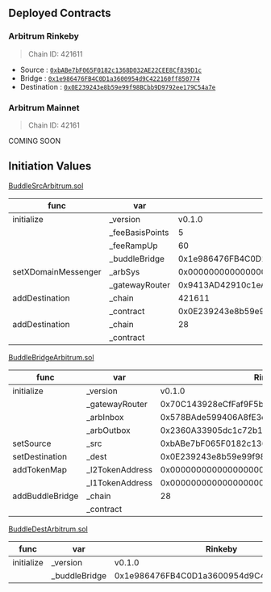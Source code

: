 ## Deployed Contracts

### Arbitrum Rinkeby
> Chain ID: 421611

- Source : [`0xbABe7bF065F0182c1368D032AE22CEE8Cf839D1c`](https://testnet.arbiscan.io/address/0xbABe7bF065F0182c1368D032AE22CEE8Cf839D1c#code)
- Bridge : [`0x1e986476FB4C0D1a3600954d9C422160ff850774`](https://rinkeby.etherscan.io/address/0x1e986476FB4C0D1a3600954d9C422160ff850774#code)
- Destination : [`0x0E239243e8b59e99f98BCbb9D9792ee179C54a7e`](https://testnet.arbiscan.io/address/0x0E239243e8b59e99f98BCbb9D9792ee179C54a7e#code)

### Arbitrum Mainnet
> Chain ID: 42161

COMING SOON

## Initiation Values

[BuddleSrcArbitrum.sol](BuddleSrcArbitrum.sol)

| func | var | Rinkeby |
| --- | --- | --- |
| initialize | _version | v0.1.0 |
| | _feeBasisPoints | 5 |
| | _feeRampUp | 60 |
| | _buddleBridge | 0x1e986476FB4C0D1a3600954d9C422160ff850774 |
| setXDomainMessenger | _arbSys | 0x0000000000000000000000000000000000000064 |
| | _gatewayRouter | 0x9413AD42910c1eA60c737dB5f58d1C504498a3cD |
| addDestination | _chain | 421611 |
| | _contract | 0x0E239243e8b59e99f98BCbb9D9792ee179C54a7e |
| addDestination | _chain | 28 |
| | _contract |  |


[BuddleBridgeArbitrum.sol](BuddleBridgeArbitrum.sol)

| func | var | Rinkeby |
| --- | --- | --- |
| initialize | _version | v0.1.0 |
| | _gatewayRouter | 0x70C143928eCfFaf9F5b406f7f4fC28Dc43d68380 |
| | _arbInbox | 0x578BAde599406A8fE3d24Fd7f7211c0911F5B29e |
| | _arbOutbox | 0x2360A33905dc1c72b12d975d975F42BaBdcef9F3 |
| setSource | _src | 0xbABe7bF065F0182c1368D032AE22CEE8Cf839D1c |
| setDestination | _dest | 0x0E239243e8b59e99f98BCbb9D9792ee179C54a7e |
| addTokenMap | _l2TokenAddress | 0x0000000000000000000000000000000000000000 |
| | _l1TokenAddress | 0x0000000000000000000000000000000000000000 |
| addBuddleBridge | _chain | 28 |
| | _contract |  |


[BuddleDestArbitrum.sol](BuddleDestArbitrum.sol)

| func | var | Rinkeby |
| --- | --- | --- |
| initialize | _version | v0.1.0 |
| | _buddleBridge | 0x1e986476FB4C0D1a3600954d9C422160ff850774 |
